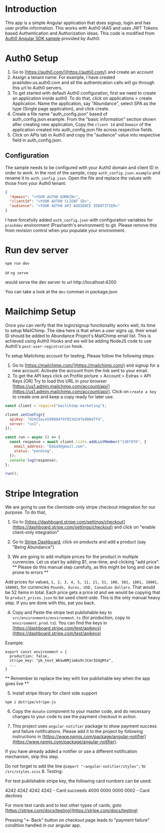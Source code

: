 # Introduction

This app is a simple Angular application that does signup, login and has user profile information. This works with Auth0 IAAS and uses JWT Tokens based Authentication and Authorization ideas. This code is modified from [Auth0 Angular SDK sample](https://github.com/auth0-samples/auth0-angular-samples/tree/master/Sample-01) provided by Auth0.

# Auth0 Setup

1. Go to [https://auth0.com/](https://auth0.com/) and create an account
2. Assign a tenant name. For example, I have created prashdev.us.auth0.com and all the authentication calls will go through this url to Auth0 servers.
3. To get started with default Auth0 configuration, first we need to create an application inside auth0. To do that, click on applications > create Application. Name the application, say "Abundance", select SPA as the type (Single page application), and click create.
4. Create a file name "auth_config.json" based of auth_config.json.example. From the "basic information" section shown after creating new application, Copy the `client Id` and `Domain` of the application created into auth_config.json file across respective fields.
5. Click on APIs tab in Auth0 and copy the "audience" value into respective field in auth_config.json.

## Configuration

The sample needs to be configured with your Auth0 domain and client ID in order to work. In the root of the sample, copy `auth_config.json.example` and rename it to `auth_config.json`. Open the file and replace the values with those from your Auth0 tenant:

```json
{
  "domain": "<YOUR AUTH0 DOMAIN>",
  "clientId": "<YOUR AUTH0 CLIENT ID>",
  "audience": "<YOUR AUTH0 API AUDIENCE IDENTIFIER>"
}
```

I have forcefully added `auth_config.json` with configuration variables for `prashdev` environment (Prashanth's environment) to git. Please remove this from revision control when you populate your environment.

# Run dev server

`npm run dev`

or `ng serve`

would serve the dev server to url http://localhost:4200

You can take a look at the `dev` comman in package.json

# Mailchimp Setup

Once you can verify that the login/signup functionality works well, its time to setup MailChimp. The idea here is that when a user signs up, their email ID should be added to Abundance Project's MailChimp email list. This is achieved using Auth0 Hooks and we will be adding NodeJS code to use Auth0's `post-user-registration` hook.

To setup Mailchimp account for testing, Please follow the following steps:

1. Go to [https://mailchimp.com/](https://mailchimp.com/) and signup for a new account. Activate the account from the link sent to your email.
2. To get the API keys click on Profile picture > Account > Extras > API Keys [OR] Try to load this URL in your browser [https://us1.admin.mailchimp.com/account/api/](https://us1.admin.mailchimp.com/account/api/). Click on `create a key` to create one and keep a copy ready for later use.



```javascript
const client = require("mailchimp-marketing");

client.setConfig({
  apiKey: "d2425ace59980df97023d247e008dff4",
  server: "us1",
});

const run = async () => {
  const response = await client.lists.addListMember("1307978", {
    email_address: "Ebba9@gmail.com",
    status: "pending",
  });
  console.log(response);
};

run();
```

# Stripe Integration

We are going to use the clientside-only stripe checkout integration for our purpose. To do that,

1. Go to [https://dashboard.stripe.com/settings/checkout](https://dashboard.stripe.com/settings/checkout) and click on "enable client-only integration"

2. Go to [Stripe Dashboard](https://dashboard.stripe.com/test/dashboard), click on products and add a product (say "Being Abundance")

3. We are going to add multiple prices for the product in multiple currencies. Let us start by adding $1, one-time, and clicking "add price". ** Please do this manual step carefully, as this might be long and can be prone to errors **

Add prices for values, `1, 2, 3, 4, 5, 11, 21, 51, 100, 501, 1001, 10001, 100001`, for currencies `Pounds, Euros, USD, Canadian dollars`. That would be 52 items in total. Each price gets a price id and we would be copying that to `product_prices.json` to be used client-side. This is the only manual heavy step. If you are done with this, pat you back.

4. Copy and Paste the stripe test publishable key to `src/environments/environment.ts` (for production, copy to `environment.prod.ts`). You can find the keys in [https://dashboard.stripe.com/test/apikeys](https://dashboard.stripe.com/test/apikeys)

Example:

```
export const environment = {
  production: false,
  stripe_key: "pk_test_WkkwNMjim6o9rJCmrIDdgMte",
  ...
}
```

** Remember to replace the key with live publishable key when the app goes live **

5. Install stripe library for client side support

`npm i @stripe/stripe-js`

6. Copy the `donate` component to your master code, and do necessary changes to your code to see the payment checkout in action.

7. This project uses `angular-notifier` package to show payment success and failure notifications. Please add it to the project by following instructions in [https://www.npmjs.com/package/angular-notifier](https://www.npmjs.com/package/angular-notifier).

If you have already added a notifier or use a different notification mechanism, skip this step.

Do not forget to add the line `@import "~angular-notifier/styles";` to `/src/styles.scss`
8. Testing:

For test publishable stripe key, the following card numbers can be used:

4242 4242 4242 4242    -    Card succeeds
4000 0000 0000 0002    -    Card declines

For more test cards and to test other types of cards, goto [https://stripe.com/docs/testing](https://stripe.com/docs/testing)

Pressing "<- Back" button on checkout page leads to "payment failure" condition handled in our angular app.